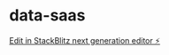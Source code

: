 # data-saas

[Edit in StackBlitz next generation editor ⚡️](https://stackblitz.com/~/github.com/VyuduInc/data-saas)